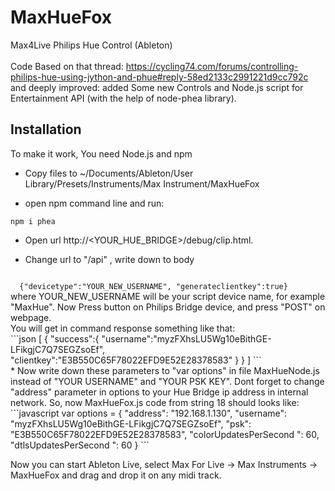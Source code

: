 # MaxHueFox<br>
 Max4Live Philips Hue Control (Ableton)
<br><br>
Code Based on that thread: https://cycling74.com/forums/controlling-philips-hue-using-jython-and-phue#reply-58ed2133c2991221d9cc792c
<br>and deeply improved: added Some new Controls and Node.js script for Entertainment API (with the help of node-phea library).


## Installation<br>
To make it work, You need Node.js and npm<br>
* Copy files to ~/Documents/Ableton/User Library/Presets/Instruments/Max Instrument/MaxHueFox

* open npm command line and run:

```
npm i phea 
```

* Open url http://<YOUR_HUE_BRIDGE>/debug/clip.html.

* Change url to "/api" , write down to body 
<code>
  {"devicetype":"YOUR_NEW_USERNAME", "generateclientkey":true}  
</code>
  where YOUR_NEW_USERNAME will be your script device name, for example "MaxHue". Now Press button on Philips Bridge device, and press "POST" on webpage.
  <br>
  You will get in command response something like that:
  <br>
  ```json
  [
      {
  "success":{ 
  "username":"myzFXhsLU5Wg10eBithGE-LFikgjC7Q7SEGZsoEf",
  "clientkey":"E3B550C65F78022EFD9E52E28378583"
  }
  }
  ]
  ```
  <br>
* Now write down these parameters to "var options" in file MaxHueNode.js instead of "YOUR USERNAME" and "YOUR PSK KEY".
  Dont forget to change "address" parameter in options to your Hue Bridge ip address in internal network.
  So, now MaxHueFox.js code from string 18 should looks like:
  ```javascript
    var options = {
      "address": "192.168.1.130",
      "username": "myzFXhsLU5Wg10eBithGE-LFikgjC7Q7SEGZsoEf",
      "psk": "E3B550C65F78022EFD9E52E28378583",
      "colorUpdatesPerSecond ": 60,
      "dtlsUpdatesPerSecond ": 60
      }
  ```
<br>


Now you can start Ableton Live, select Max For Live -> Max Instruments -> MaxHueFox and drag and drop it on any midi track.

